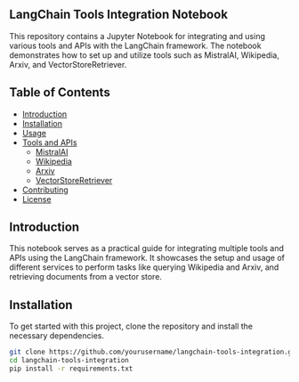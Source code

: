 ## LangChain Tools Integration Notebook

This repository contains a Jupyter Notebook for integrating and using various tools and APIs with the LangChain framework. The notebook demonstrates how to set up and utilize tools such as MistralAI, Wikipedia, Arxiv, and VectorStoreRetriever.

## Table of Contents

- [Introduction](#introduction)
- [Installation](#installation)
- [Usage](#usage)
- [Tools and APIs](#tools-and-apis)
  - [MistralAI](#mistralai)
  - [Wikipedia](#wikipedia)
  - [Arxiv](#arxiv)
  - [VectorStoreRetriever](#vectorstoreretriever)
- [Contributing](#contributing)
- [License](#license)

## Introduction

This notebook serves as a practical guide for integrating multiple tools and APIs using the LangChain framework. It showcases the setup and usage of different services to perform tasks like querying Wikipedia and Arxiv, and retrieving documents from a vector store.

## Installation

To get started with this project, clone the repository and install the necessary dependencies.

```bash
git clone https://github.com/yourusername/langchain-tools-integration.git
cd langchain-tools-integration
pip install -r requirements.txt
